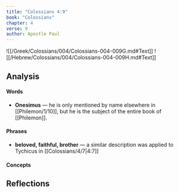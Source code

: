 ```yaml
---
title: "Colossians 4:9"
book: "Colossians"
chapter: 4
verse: 9
author: Apostle Paul
---
```

![[/Greek/Colossians/004/Colossians-004-009G.md#Text]]
![[/Hebrew/Colossians/004/Colossians-004-009H.md#Text]]

## Analysis

#### Words
- **Onesimus** — he is only mentioned by name elsewhere in [[Philemon/1/10]], but he is the subject of the entire book of [[Philemon]].

#### Phrases
- **beloved, faithful, brother** — a similar description was applied to Tychicus in [[Colossians/4/7|4:7]]

#### Concepts

## Reflections
